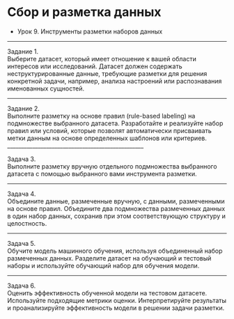 # Сбор и разметка данных                
* Урок 9. Инструменты разметки наборов данных                       
_________________________              
Задание 1.                  
Выберите датасет, который имеет отношение к вашей области интересов или исследований. Датасет должен содержать неструктурированные данные, требующие разметки для решения конкретной задачи, например, анализа настроений или распознавания именованных сущностей.               
                    
___________________________________                                  
                                                             
Задание 2.                                                                    
Выполните разметку на основе правил (rule-based labeling) на подмножестве выбранного датасета. Разработайте и реализуйте набор правил или условий, которые позволят автоматически присваивать метки данным на основе определенных шаблонов или критериев.                        _________________________________________________                                            
                                                                      
Задача 3.                                                                                        
Выполните разметку вручную отдельного подмножества выбранного датасета с помощью выбранного вами инструмента разметки.                              
________________________                      
Задача 4.                                            
Объедините данные, размеченные вручную, с данными, размеченными на основе правил. Объедините два подмножества размеченных данных в один набор данных, сохранив при этом соответствующую структуру и целостность.                             
________________________                                         
Задача 5.                        
Обучите модель машинного обучения, используя объединенный набор размеченных данных. Разделите датасет на обучающий и тестовый наборы и используйте обучающий набор для обучения модели.                                          
________________________                                 
Задача 6.                                   
Оценить эффективность обученной модели на тестовом датасете. Используйте подходящие метрики оценки. Интерпретируйте результаты и проанализируйте эффективность модели в решении задачи разметки.                     
